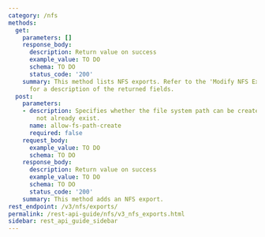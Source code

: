 ```yaml
---
category: /nfs
methods:
  get:
    parameters: []
    response_body:
      description: Return value on success
      example_value: TO DO
      schema: TO DO
      status_code: '200'
    summary: This method lists NFS exports. Refer to the 'Modify NFS Export' method
      for a description of the returned fields.
  post:
    parameters:
    - description: Specifies whether the file system path can be created if it does
        not already exist.
      name: allow-fs-path-create
      required: false
    request_body:
      example_value: TO DO
      schema: TO DO
    response_body:
      description: Return value on success
      example_value: TO DO
      schema: TO DO
      status_code: '200'
    summary: This method adds an NFS export.
rest_endpoint: /v3/nfs/exports/
permalink: /rest-api-guide/nfs/v3_nfs_exports.html
sidebar: rest_api_guide_sidebar
---
```

